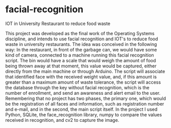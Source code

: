 # facial-recognition
IOT in University Restaurant to reduce food waste

This project was developed as the final work of the Operating Systems discipline, and intends to use facial
recognition and IOT's to reduce food waste in university restaurants. The idea was conceived in the
following way: In the restaurant, in front of the garbage can, we would have some kind of camera,
connected to a machine running this facial recognition script. The bin would have a scale that would
weigh the amount of food being thrown away at that moment, this value would be captured, either
directly from the main machine or through Arduino. The script will associate that identified face with the
received weight value, and, if this amount is greater than a maximum amount of waste tolerance, the
script will access the database through the key without facial recognition, which is the number of
enrollment, and send an awareness and alert email to the user. Remembering that no project has two
phases, the primary one, which would be the registration of all faces and information, such as registration
number and e-mail, and in the second, the main script itself. In the project I used Python, SQLite, the
face_recognition library, numpy to compare the values received in recognition, and cv2 to capture the
image.
